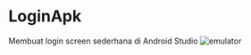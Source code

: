 # LoginApk
Membuat login screen sederhana di Android Studio
![emulator](https://user-images.githubusercontent.com/71395773/93886929-3a70da80-fd10-11ea-9ffb-8029d22273d6.png)
